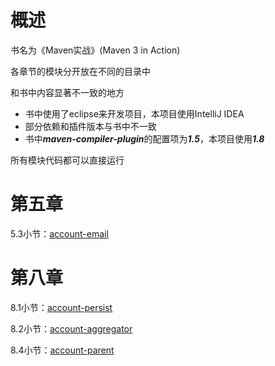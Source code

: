 # 概述
书名为《Maven实战》(Maven 3 in Action)

各章节的模块分开放在不同的目录中

和书中内容显著不一致的地方
- 书中使用了eclipse来开发项目，本项目使用IntelliJ IDEA
- 部分依赖和插件版本与书中不一致
- 书中<strong><em>maven-compiler-plugin</strong></em>的配置项为<strong><em>1.5</strong></em>，本项目使用<strong><em>1.8</strong></em>

所有模块代码都可以直接运行
# 第五章
5.3小节：[account-email](https://github.com/fangvivi/maven-in-action/tree/master/cap5.3 "account-email")

# 第八章
8.1小节：[account-persist](https://github.com/fangvivi/maven-in-action/tree/master/cap8.1 "account-persist")

8.2小节：[account-aggregator](https://github.com/fangvivi/maven-in-action/tree/master/cap8.2 "account-aggregator")

8.4小节：[account-parent](https://github.com/fangvivi/maven-in-action/tree/master/cap8.4 "account-parent")

